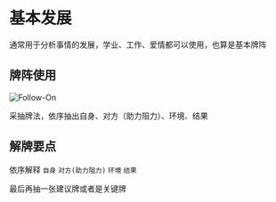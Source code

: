 # 基本发展

通常用于分析事情的发展，学业、工作、爱情都可以使用，也算是基本牌阵

## 牌阵使用

![Follow-On](images/Follow-On.png)

采抽牌法，依序抽出自身、对方（助力阻力）、环境、结果

## 解牌要点

依序解释 `自身` `对方(助力阻力)` `环境` `结果`

最后再抽一张建议牌或者是关键牌

